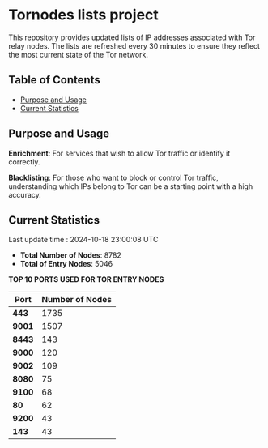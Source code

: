 # Tornodes lists project

This repository provides updated lists of IP addresses associated with Tor relay nodes. The lists are refreshed every 30 minutes to ensure they reflect the most current state of the Tor network.

## Table of Contents

- [Purpose and Usage](#purpose-and-usage)
- [Current Statistics](#current-statistics)


## Purpose and Usage

**Enrichment**: For services that wish to allow Tor traffic or identify it correctly.

**Blacklisting**: For those who want to block or control Tor traffic, understanding which IPs belong to Tor can be a starting point with a high accuracy.

## Current Statistics

Last update time : 2024-10-18 23:00:08 UTC

- **Total Number of Nodes**: 8782
- **Total of Entry Nodes**: 5046

**TOP 10 PORTS USED FOR TOR ENTRY NODES**

| **Port** | **Number of Nodes** |
|------|-----------------|
| **443**   | 1735  |
| **9001**   | 1507  |
| **8443**   | 143  |
| **9000**   | 120  |
| **9002**   | 109  |
| **8080**   | 75  |
| **9100**   | 68  |
| **80**   | 62  |
| **9200**   | 43  |
| **143**   | 43  |

